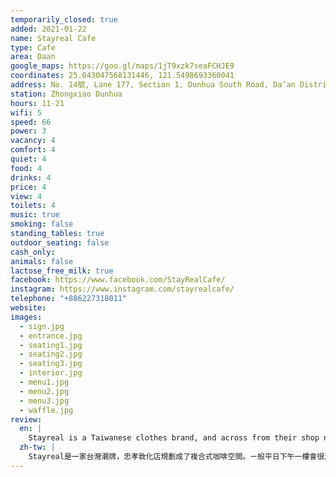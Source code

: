 ```yaml
---
temporarily_closed: true
added: 2021-01-22
name: Stayreal Cafe
type: Cafe
area: Daan
google_maps: https://goo.gl/maps/1jT9xzk7seaFCHJE9
coordinates: 25.043047568131446, 121.5498693360041
address: No. 14號, Lane 177, Section 1, Dunhua South Road, Da’an District, Taipei City, Taiwan 106
station: Zhongxiao Dunhua
hours: 11-21
wifi: 5
speed: 66
power: 3
vacancy: 4
comfort: 4
quiet: 4
food: 4
drinks: 4
price: 4
view: 4
toilets: 4
music: true
smoking: false
standing_tables: true
outdoor_seating: false
cash_only: 
animals: false
lactose_free_milk: true
facebook: https://www.facebook.com/StayRealCafe/
instagram: https://www.instagram.com/stayrealcafe/
telephone: "+886227318011"
website: 
images:
  - sign.jpg
  - entrance.jpg
  - seating1.jpg
  - seating2.jpg
  - seating3.jpg
  - interior.jpg
  - menu1.jpg
  - menu2.jpg
  - menu3.jpg
  - waffle.jpg
review:
  en: |
    Stayreal is a Taiwanese clothes brand, and across from their shop near Zhongxiao Dunhua they also operate this cafe. On a weekday afternoon the first floor was quite full, however, the basement floor was empty, great for getting some work done. Even though there are no windows downstairs, the interior feels very bright and clean. The seats are comfortable, the WiFi is good, and there are power outlets along the wall. It is not necessary to order a drink, so if you just want to have a snack I would recommend trying the bubble waffles!
  zh-tw: |
    Stayreal是一家台灣潮牌，忠孝敦化店規劃成了複合式咖啡空間。ㄧ般平日下午一樓會很滿，我個人推薦地下室，較寬敞且有不錯的座位適合工作，儘管沒有對外窗，但整體陳設讓人覺得明亮寬敞。椅子舒服、WiFi很好，牆邊也都有插座。這裡沒有規定飲料低消，所以如果你只想要來點吃的，我很推薦他們的雞蛋仔！
---
```


